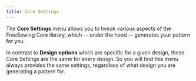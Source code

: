 ```yaml
---
title: Core Settings
---
```


The **Core Settings** menu allows you to tweak various aspects of the
FreeSewing Core library, which -- under the hood -- generates your pattern for
you.

In contrast to **Design options** which are
specific for a given design, these Core Settings are the same for every design.
So you will find this menu always provides the same settings, regardless of
what design you are generating a pattern for.

<ReadMore />

<ControlTip />

